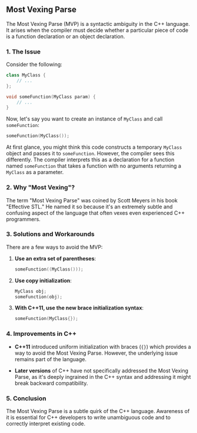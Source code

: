 ## **Most Vexing Parse**

The Most Vexing Parse (MVP) is a syntactic ambiguity in the C++ language. It arises when the compiler must decide whether a particular piece of code is a function declaration or an object declaration.

### **1. The Issue**

Consider the following:

```cpp
class MyClass {
    // ...
};

void someFunction(MyClass param) {
    // ...
}
```

Now, let's say you want to create an instance of `MyClass` and call `someFunction`:

```cpp
someFunction(MyClass());
```

At first glance, you might think this code constructs a temporary `MyClass` object and passes it to `someFunction`. However, the compiler sees this differently. The compiler interprets this as a declaration for a function named `someFunction` that takes a function with no arguments returning a `MyClass` as a parameter.

### **2. Why "Most Vexing"?**

The term "Most Vexing Parse" was coined by Scott Meyers in his book "Effective STL." He named it so because it's an extremely subtle and confusing aspect of the language that often vexes even experienced C++ programmers.

### **3. Solutions and Workarounds**

There are a few ways to avoid the MVP:

1. **Use an extra set of parentheses**:
    ```cpp
    someFunction((MyClass()));
    ```

2. **Use copy initialization**:
    ```cpp
    MyClass obj;
    someFunction(obj);
    ```

3. **With C++11, use the new brace initialization syntax**:
    ```cpp
    someFunction(MyClass{});
    ```

### **4. Improvements in C++**

- **C++11** introduced uniform initialization with braces (`{}`) which provides a way to avoid the Most Vexing Parse. However, the underlying issue remains part of the language.

- **Later versions** of C++ have not specifically addressed the Most Vexing Parse, as it's deeply ingrained in the C++ syntax and addressing it might break backward compatibility.

### **5. Conclusion**

The Most Vexing Parse is a subtle quirk of the C++ language. Awareness of it is essential for C++ developers to write unambiguous code and to correctly interpret existing code.
